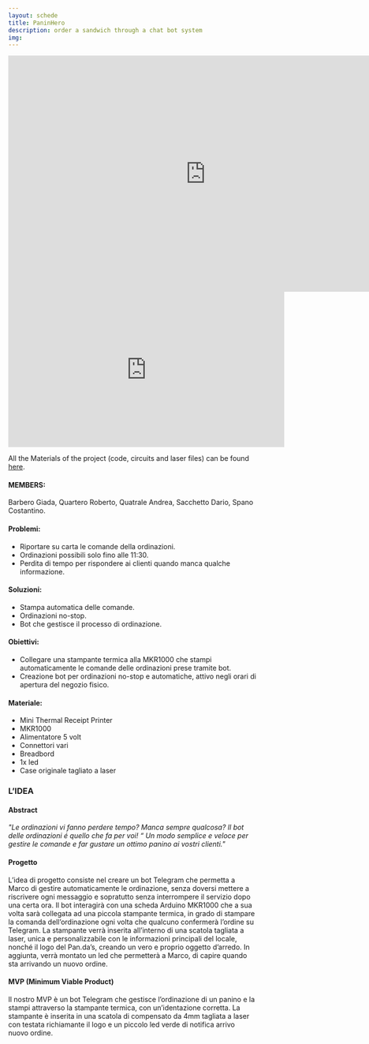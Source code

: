 ```yaml
---
layout: schede
title: PaninHero
description: order a sandwich through a chat bot system
img:
---
```


<iframe src="https://docs.google.com/presentation/d/17b_7pQab46zeay-GV-mq1-CCyv-zHTj5BrWn9hPuViw/embed?start=false&loop=false&delayms=3000" frameborder="0" width="800" height="479" allowfullscreen="true" mozallowfullscreen="true" webkitallowfullscreen="true"></iframe>

<iframe width="560" height="315" src="https://www.youtube.com/embed/tWxCoMEcK7U?rel=0" frameborder="0" allowfullscreen></iframe>

All the Materials of the project (code, circuits and laser files) can be found [here](https://github.com/OfficineArduinoTorino/ITS-Torino-2016/tree/master/Paninhero).

#### MEMBERS:
Barbero Giada, Quartero Roberto, Quatrale Andrea, Sacchetto Dario, Spano Costantino.

#### Problemi:	 
- Riportare su carta le comande della ordinazioni.
- Ordinazioni possibili solo fino alle 11:30.
- Perdita di tempo per rispondere ai clienti quando manca qualche informazione.

#### Soluzioni:
- Stampa automatica delle comande.
- Ordinazioni no-stop.
- Bot che gestisce il processo di ordinazione.

#### Obiettivi:
- Collegare una stampante termica alla MKR1000 che stampi automaticamente le comande delle ordinazioni prese tramite bot.
- Creazione bot per ordinazioni no-stop e automatiche, attivo negli orari di apertura del negozio fisico.

#### Materiale:
- Mini Thermal Receipt Printer
- MKR1000
- Alimentatore 5 volt
- Connettori vari
- Breadbord
- 1x led
- Case originale tagliato a laser


### L’IDEA

#### Abstract

_"Le ordinazioni vi fanno perdere tempo? Manca sempre qualcosa?
  Il bot delle ordinazioni é quello che fa per voi! “
  Un modo semplice e veloce per gestire le comande e far gustare un ottimo
 panino ai vostri clienti."_

#### Progetto

L’idea di progetto consiste nel creare un bot Telegram che permetta a Marco di gestire automaticamente le ordinazione, senza doversi mettere a riscrivere ogni messaggio e sopratutto senza interrompere il servizio dopo una certa ora.
Il bot interagirà con una scheda Arduino MKR1000 che a sua volta sarà collegata ad una piccola stampante termica, in grado di stampare la comanda dell’ordinazione ogni volta che qualcuno confermerà l’ordine su Telegram.
La stampante verrà inserita all’interno di una scatola tagliata a laser, unica e personalizzabile con le informazioni principali del locale, nonché il logo del Pan.da’s, creando un vero e proprio oggetto d’arredo. In aggiunta, verrà montato un led che permetterà a Marco,  di capire quando sta arrivando un nuovo ordine.

#### MVP (Minimum Viable Product)

Il nostro MVP è un bot Telegram che gestisce l’ordinazione di un panino e la stampi attraverso la stampante termica, con un’identazione corretta.
La stampante è inserita in una scatola di compensato da 4mm tagliata a laser con testata richiamante il logo e un piccolo led verde di notifica arrivo nuovo ordine.
